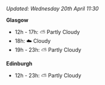 *Updated: Wednesday 20th April 11:30*

**Glasgow**

* 12h - 17h: :partly_sunny: Partly Cloudy
* 18h: :cloud: Cloudy
* 19h - 23h: :partly_sunny: Partly Cloudy

**Edinburgh**

* 12h - 23h: :partly_sunny: Partly Cloudy
